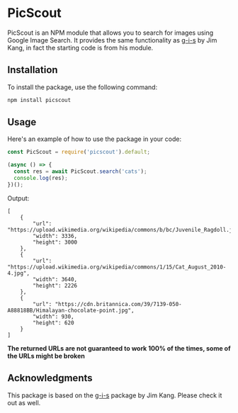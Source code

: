 # PicScout

PicScout is an NPM module that allows you to search for images using Google Image Search. It provides the same functionality as [g-i-s](https://github.com/jimkang/g-i-s) by Jim Kang, in fact the starting code is from his module.

## Installation

To install the package, use the following command:

```bash
npm install picscout
```

## Usage

Here's an example of how to use the package in your code:

```javascript
const PicScout = require('picscout').default;

(async () => {
  const res = await PicScout.search('cats');
  console.log(res);
})();
```

Output:

```
[
    {
        "url": "https://upload.wikimedia.org/wikipedia/commons/b/bc/Juvenile_Ragdoll.jpg",
        "width": 3336,
        "height": 3000
    },
    {
        "url": "https://upload.wikimedia.org/wikipedia/commons/1/15/Cat_August_2010-4.jpg",
        "width": 3640,
        "height": 2226
    },
    {
        "url": "https://cdn.britannica.com/39/7139-050-A88818BB/Himalayan-chocolate-point.jpg",
        "width": 930,
        "height": 620
    }
]
```

**The returned URLs are not guaranteed to work 100% of the times, some of the URLs might be broken**

## Acknowledgments

This package is based on the [g-i-s](https://github.com/jimkang/g-i-s) package by Jim Kang. Please check it out as well.
